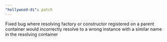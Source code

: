 ```yaml
---
"hollywood-di": patch
---
```


Fixed bug where resolving factory or constructor registered on a parent container would incorrectly resolve to a wrong instance with a similar name in the resolving container

